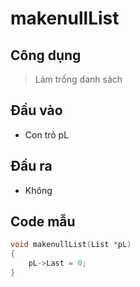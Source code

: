 # makenullList

## Công dụng

> Làm trống danh sách

## Đầu vào

- Con trỏ pL

## Đầu ra

- Không

## Code mẫu

```c
void makenullList(List *pL)
{
    pL->Last = 0;
}
```
